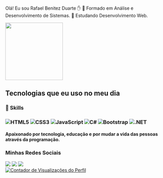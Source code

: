Olá! Eu sou Rafael Benitez Duarte ✋
🌱 Formado em Análise e Desenvolvimento de Sistemas.
🔭 Estudando Desenvolvimento Web.

<a href="https://github.com/rafaelbenitezduartesharp">
  <img height="180em" src="https://github-readme-stats.vercel.app/api?username=rafaelbenitezduartesharp&show_icons=true&theme=midnight-purple&include_all_commits=true&count_private=true"/>
</a>

<h2>Tecnologias que eu uso no meu dia</h2>

<h3>🚀 Skills<h3/>
<div style="display: inline_block">
  <img align="center" alt="HTML5" src="https://img.shields.io/badge/HTML5-E34F26?style=for-the-badge&logo=html5&logoColor=white" />
  <img align="center" alt="CSS3" src="https://img.shields.io/badge/CSS3-1572B6?style=for-the-badge&logo=css3&logoColor=white" />
  <img align="center" alt="JavaScript" src="https://img.shields.io/badge/JavaScript-F7DF1E?style=for-the-badge&logo=javascript&logoColor=black" />
  <img align="center" alt="C#" src="https://img.shields.io/badge/C%23-239120?style=for-the-badge&logo=c-sharp&logoColor=white"/>
  <img align="center" alt="Bootstrap" src="https://img.shields.io/badge/Bootstrap-563D7C?style=for-the-badge&logo=bootstrap&logoColor=white"/>
  <img align="center" alt=".NET" src="https://img.shields.io/badge/.NET-5C2D91?style=for-the-badge&logo=.net&logoColor=white"/>
</div>
<h4>Apaixonado por tecnologia, educação e por mudar a vida das pessoas através da programação.</h4> 
<h3>Minhas Redes Sociais</h3> 
<a href="https://instagram.com/rafaelbenitezduarte" target="_blank"><img src="https://img.shields.io/badge/-Instagram-%23E4405F?style=for-the-badge&logo=instagram&logoColor=white" target="_blank"></a>
<a href="https://www.linkedin.com/in/rafael-benitez-duarte" target="_blank"><img src="https://img.shields.io/badge/-LinkedIn-%230077B5?style=for-the-badge&logo=linkedin&logoColor=white" target="_blank"></a>
<a href="mailto:rafaelbenitezdaurte@gmail.com"><img src="https://img.shields.io/badge/-Gmail-%23333?style=for-the-badge&logo=gmail&logoColor=white" target="_blank"></a>
</br>
<a href="https://komarev.com/ghpvc/?username=rafaelbenitezduartesharp" target="_blank">
<img src="https://komarev.com/ghpvc/?username=rafaelbenitezduartesharp&label=Visualizações+do+Perfil&color=blueviolet" alt="Contador de Visualizações do Perfil" />
</a>
